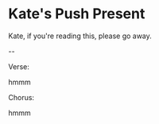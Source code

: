 # Kate's Push Present

Kate, if you're reading this, please go away.

--

Verse:

hmmm

Chorus:

hmmm

